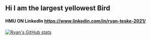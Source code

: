 ## Hi I am the largest yellowest Bird
#### HMU ON LinkedIn https://www.linkedin.com/in/ryan-teske-2021/

[![Ryan's GitHub stats](https://github-readme-stats.vercel.app/api?username=Rteske)](https://github.com/Rteske/github-readme-stats)
